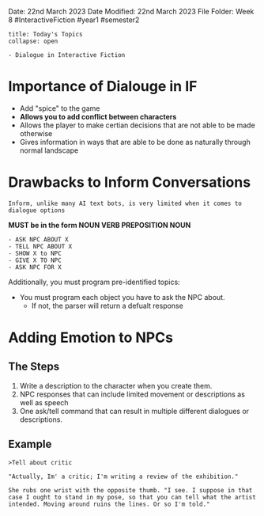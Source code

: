 Date: 22nd March 2023
Date Modified: 22nd March 2023
File Folder: Week 8
#InteractiveFiction #year1 #semester2

```ad-abstract
title: Today's Topics
collapse: open

- Dialogue in Interactive Fiction

```

# Importance of Dialouge in IF

- Add "spice" to the game
- **Allows you to add conflict between characters**
- Allows the player to make certian decisions that are not able to be made otherwise
- Gives information in ways that are able to be done as naturally through normal landscape

# Drawbacks to Inform Conversations

```ad-warning
Inform, unlike many AI text bots, is very limited when it comes to dialogue options
```

**MUST be in the form NOUN VERB PREPOSITION NOUN**

```ad-example
- ASK NPC ABOUT X
- TELL NPC ABOUT X
- SHOW X to NPC
- GIVE X TO NPC
- ASK NPC FOR X
```

Additionally, you must program pre-identified topics:
- You must program each object you have to ask the NPC about. 
	- If not, the parser will return a defualt response

# Adding Emotion to NPCs

## The Steps

1. Write a description to the character when you create them.
2. NPC responses that can include limited movement or descriptions as well as speech
3. One ask/tell command that can result in multiple different dialogues or descriptions.

## Example

```
>Tell about critic

"Actually, Im' a critic; I'm writing a review of the exhibition."

She rubs one wrist with the opposite thumb. "I see. I suppose in that case I ought to stand in my pose, so that you can tell what the artist intended. Moving around ruins the lines. Or so I'm told."
```





